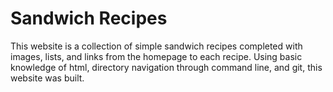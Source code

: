 # Sandwich Recipes
This website is a collection of simple sandwich recipes completed with images, lists,
and links from the homepage to each recipe.
Using basic knowledge of html, directory navigation through command line, and git,
this website was built. 
